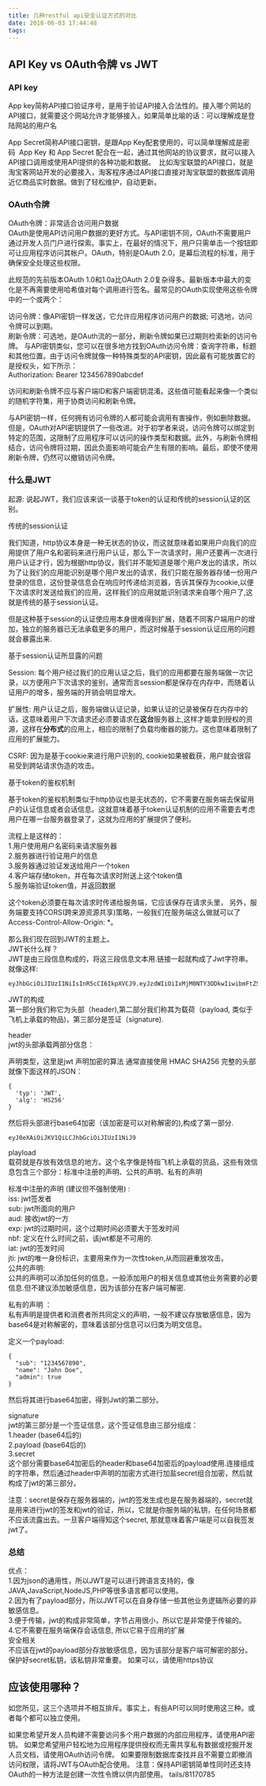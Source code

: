 ```yaml
---
title: 几种restful api安全认证方式的对比
date: 2018-06-03 17:44:48
tags:
---
```



## API Key vs OAuth令牌 vs JWT

### API key

App key简称API接口验证序号，是用于验证API接入合法性的。接入哪个网站的API接口，就需要这个网站允许才能够接入，如果简单比喻的话：可以理解成是登陆网站的用户名 

App Secret简称API接口密钥，是跟App Key配套使用的，可以简单理解成是密码 
App Key 和 App Secret 配合在一起，通过其他网站的协议要求，就可以接入API接口调用或使用API提供的各种功能和数据。 
比如淘宝联盟的API接口，就是淘宝客网站开发的必要接入，淘客程序通过API接口直接对淘宝联盟的数据库调用近亿商品实时数据。做到了轻松维护，自动更新。


### OAuth令牌

OAuth令牌：非常适合访问用户数据  
OAuth是使用API​​访问用户数据的更好方式。与API密钥不同，OAuth不需要用户通过开发人员门户进行探索。事实上，在最好的情况下，用户只需单击一个按钮即可让应用程序访问其帐户。OAuth，特别是OAuth 2.0，是幕后流程的标准，用于确保安全处理这些权限。

此规范的先前版本OAuth 1.0和1.0a比OAuth 2.0复杂得多。最新版本中最大的变化是不再需要使用哈希值对每个调用进行签名。最常见的OAuth实现使用这些令牌中的一个或两个：

访问令牌：像API密钥一样发送，它允许应用程序访问用户的数据; 可选地，访问令牌可以到期。  
刷新令牌：可选地，是OAuth流的一部分，刷新令牌如果已过期则检索新的访问令牌。
与API密钥类似，您可以在很多地方找到OAuth访问令牌：查询字符串，标题和其他位置。由于访问令牌就像一种特殊类型的API密钥，因此最有可能放置它的是授权头，如下所示：  
Authorization: Bearer 1234567890abcdef  

访问和刷新令牌不应与客户端ID和客户端密钥混淆。这些值可能看起来像一个类似的随机字符集，用于协商访问和刷新令牌。

与API密钥一样，任何拥有访问令牌的人都可能会调用有害操作，例如删除数据。但是，OAuth对API密钥提供了一些改进。对于初学者来说，访问令牌可以绑定到特定的范围，这限制了应用程序可以访问的操作类型和数据。此外，与刷新令牌相结合，访问令牌将过期，因此负面影响可能会产生有限的影响。最后，即使不使用刷新令牌，仍然可以撤销访问令牌。






### 什么是JWT


起源:
说起JWT，我们应该来谈一谈基于token的认证和传统的session认证的区别。

传统的session认证

我们知道，http协议本身是一种无状态的协议，而这就意味着如果用户向我们的应用提供了用户名和密码来进行用户认证，那么下一次请求时，用户还要再一次进行用户认证才行，因为根据http协议，我们并不能知道是哪个用户发出的请求，所以为了让我们的应用能识别是哪个用户发出的请求，我们只能在服务器存储一份用户登录的信息，这份登录信息会在响应时传递给浏览器，告诉其保存为cookie,以便下次请求时发送给我们的应用，这样我们的应用就能识别请求来自哪个用户了,这就是传统的基于session认证。

但是这种基于session的认证使应用本身很难得到扩展，随着不同客户端用户的增加，独立的服务器已无法承载更多的用户，而这时候基于session认证应用的问题就会暴露出来.

基于session认证所显露的问题

Session: 每个用户经过我们的应用认证之后，我们的应用都要在服务端做一次记录，以方便用户下次请求的鉴别，通常而言session都是保存在内存中，而随着认证用户的增多，服务端的开销会明显增大。

扩展性: 用户认证之后，服务端做认证记录，如果认证的记录被保存在内存中的话，这意味着用户下次请求还必须要请求在**这台**服务器上,这样才能拿到授权的资源，这样在**分布式**的应用上，相应的限制了负载均衡器的能力。这也意味着限制了应用的扩展能力。

CSRF: 因为是基于cookie来进行用户识别的, cookie如果被截获，用户就会很容易受到跨站请求伪造的攻击。

基于token的鉴权机制

基于token的鉴权机制类似于http协议也是无状态的，它不需要在服务端去保留用户的认证信息或者会话信息。这就意味着基于token认证机制的应用不需要去考虑用户在哪一台服务器登录了，这就为应用的扩展提供了便利。

流程上是这样的：  
1.用户使用用户名密码来请求服务器  
2.服务器进行验证用户的信息  
3.服务器通过验证发送给用户一个token  
4.客户端存储token，并在每次请求时附送上这个token值  
5.服务端验证token值，并返回数据

这个token必须要在每次请求时传递给服务端，它应该保存在请求头里， 另外，服务端要支持CORS(跨来源资源共享)策略，一般我们在服务端这么做就可以了Access-Control-Allow-Origin: *。

那么我们现在回到JWT的主题上。  
JWT长什么样？  
JWT是由三段信息构成的，将这三段信息文本用.链接一起就构成了Jwt字符串。就像这样:  
```
eyJhbGciOiJIUzI1NiIsInR5cCI6IkpXVCJ9.eyJzdWIiOiIxMjM0NTY3ODkwIiwibmFtZSI6IkpvaG4gRG9lIiwiYWRtaW4iOnRydWV9.TJVA95OrM7E2cBab30RMHrHDcEfxjoYZgeFONFh7HgQ
```

JWT的构成  
第一部分我们称它为头部（header),第二部分我们称其为载荷（payload, 类似于飞机上承载的物品)，第三部分是签证（signature).

header  
jwt的头部承载两部分信息：

声明类型，这里是jwt
声明加密的算法 通常直接使用 HMAC SHA256
完整的头部就像下面这样的JSON：

```
{
  'typ': 'JWT',
  'alg': 'HS256'
}
```

然后将头部进行base64加密（该加密是可以对称解密的),构成了第一部分.
```
eyJ0eXAiOiJKV1QiLCJhbGciOiJIUzI1NiJ9
```

playload  
载荷就是存放有效信息的地方。这个名字像是特指飞机上承载的货品，这些有效信息包含三个部分：标准中注册的声明、公共的声明、私有的声明

标准中注册的声明 (建议但不强制使用) :  
iss: jwt签发者  
sub: jwt所面向的用户  
aud: 接收jwt的一方  
exp: jwt的过期时间，这个过期时间必须要大于签发时间  
nbf: 定义在什么时间之前，该jwt都是不可用的.  
iat: jwt的签发时间  
jti: jwt的唯一身份标识，主要用来作为一次性token,从而回避重放攻击。    
公共的声明:  
公共的声明可以添加任何的信息，一般添加用户的相关信息或其他业务需要的必要信息.但不建议添加敏感信息，因为该部分在客户端可解密.

私有的声明 ：  
私有声明是提供者和消费者所共同定义的声明，一般不建议存放敏感信息，因为base64是对称解密的，意味着该部分信息可以归类为明文信息。

定义一个payload:  
```
{
  "sub": "1234567890",
  "name": "John Doe",
  "admin": true
}
```
然后将其进行base64加密，得到Jwt的第二部分。

signature   
jwt的第三部分是一个签证信息，这个签证信息由三部分组成：  
1.header (base64后的)  
2.payload (base64后的)  
3.secret  
这个部分需要base64加密后的header和base64加密后的payload使用.连接组成的字符串，然后通过header中声明的加密方式进行加盐secret组合加密，然后就构成了jwt的第三部分。

注意：secret是保存在服务器端的，jwt的签发生成也是在服务器端的，secret就是用来进行jwt的签发和jwt的验证，所以，它就是你服务端的私钥，在任何场景都不应该流露出去。一旦客户端得知这个secret, 那就意味着客户端是可以自我签发jwt了。


### 总结  
优点：  
1.因为json的通用性，所以JWT是可以进行跨语言支持的，像JAVA,JavaScript,NodeJS,PHP等很多语言都可以使用。  
2.因为有了payload部分，所以JWT可以在自身存储一些其他业务逻辑所必要的非敏感信息。  
3.便于传输，jwt的构成非常简单，字节占用很小，所以它是非常便于传输的。  
4.它不需要在服务端保存会话信息, 所以它易于应用的扩展  
安全相关    
不应该在jwt的payload部分存放敏感信息，因为该部分是客户端可解密的部分。
保护好secret私钥，该私钥非常重要。
如果可以，请使用https协议


## 应该使用哪种？
如您所见，这三个选项并不相互排斥。事实上，有些API可以同时使用这三种。或者每个都可以独立使用。

如果您希望开发人员构建不需要访问多个用户数据的内部应用程序，请使用API​​密钥。
如果您希望用户轻松地为应用程序提供授权而无需共享私有数据或挖掘开发人员文档，请使用OAuth访问令牌。
如果要限制数据库查找并且不需要立即撤消访问权限，请将JWT与OAuth配合使用。
注意：保持API密钥简单性同时还支持OAuth的一种方法是创建一次性令牌以供内部使用。
tails/81170785